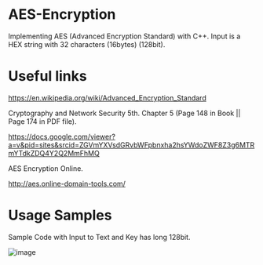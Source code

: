 # AES-Encryption
Implementing AES (Advanced Encryption Standard) with C++. Input is a HEX string with 32 characters (16bytes) (128bit).
# Useful links
https://en.wikipedia.org/wiki/Advanced_Encryption_Standard 

Cryptography and Network Security 5th. Chapter 5 (Page 148 in Book || Page 174 in PDF file).

https://docs.google.com/viewer?a=v&pid=sites&srcid=ZGVmYXVsdGRvbWFpbnxha2hsYWdoZWF8Z3g6MTRmYTdkZDQ4Y2Q2MmFhMQ

AES Encryption Online.

http://aes.online-domain-tools.com/
# Usage Samples
Sample Code with Input to Text and Key has long 128bit.

![image](https://user-images.githubusercontent.com/93930691/232325068-2aebb2e9-865d-4bbd-a7db-f27310b919e3.png)



